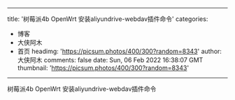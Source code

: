 
---
title: '树莓派4b OpenWrt 安装aliyundrive-webdav插件命令'
categories: 
 - 博客
 - 大侠阿木
 - 首页
headimg: 'https://picsum.photos/400/300?random=8343'
author: 大侠阿木
comments: false
date: Sun, 06 Feb 2022 16:38:07 GMT
thumbnail: 'https://picsum.photos/400/300?random=8343'
---

<div>   
树莓派4b OpenWrt 安装aliyundrive-webdav插件命令  
</div>
            